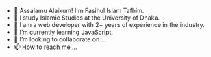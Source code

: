 - 👋 Assalamu Alaikum! I'm Fasihul Islam Tafhim.
- 👀 I study Islamic Studies at the University of Dhaka.
- 👀 I am a web developer with 2+ years of experience in the industry.
- 🌱 I’m currently learning JavaScript.
- 💞️ I’m looking to collaborate on ...
- 📫 [How to reach me ...](https://www.mfitafhim.com/)

<!---
mfitafhim/mfitafhim is a ✨ special ✨ repository because its `README.md` (this file) appears on your GitHub profile.
You can click the Preview link to take a look at your changes.
--->
